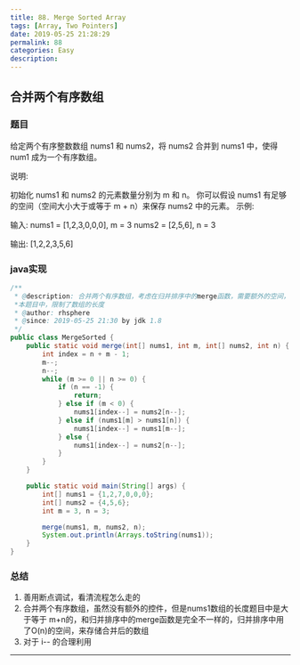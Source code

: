 ```yaml
---
title: 88. Merge Sorted Array
tags: [Array, Two Pointers]
date: 2019-05-25 21:28:29
permalink: 88
categories: Easy
description:
---
```

<p class="description"></p>


<!-- more -->

## 合并两个有序数组
### 题目

给定两个有序整数数组 nums1 和 nums2，将 nums2 合并到 nums1 中，使得 num1 成为一个有序数组。

说明:

初始化 nums1 和 nums2 的元素数量分别为 m 和 n。
你可以假设 nums1 有足够的空间（空间大小大于或等于 m + n）来保存 nums2 中的元素。
示例:

输入:
nums1 = [1,2,3,0,0,0], m = 3
nums2 = [2,5,6],       n = 3

输出: [1,2,2,3,5,6]

### java实现
```java
/**
 * @description: 合并两个有序数组，考虑在归并排序中的merge函数，需要额外的空间，
 *本题目中，限制了数组的长度
 * @author: rhsphere
 * @since: 2019-05-25 21:30 by jdk 1.8
 */
public class MergeSorted {
	public static void merge(int[] nums1, int m, int[] nums2, int n) {
		int index = n + m - 1;
		m--;
		n--;
		while (m >= 0 || n >= 0) {
			if (n == -1) {
				return;
			} else if (m < 0) {
				nums1[index--] = nums2[n--];
			} else if (nums1[m] > nums1[n]) {
				nums1[index--] = nums1[m--];
			} else {
				nums1[index--] = nums2[n--];
			}
		}
	}

	public static void main(String[] args) {
        int[] nums1 = {1,2,7,0,0,0};
        int[] nums2 = {4,5,6};
        int m = 3, n = 3;

        merge(nums1, m, nums2, n);
        System.out.println(Arrays.toString(nums1));
    }
}

```

### 总结
1. 善用断点调试，看清流程怎么走的
2. 合并两个有序数组，虽然没有额外的控件，但是nums1数组的长度题目中是大于等于 m+n的，和归并排序中的merge函数是完全不一样的，归并排序中用了O(n)的空间，来存储合并后的数组
3. 对于 i-- 的合理利用


<hr />